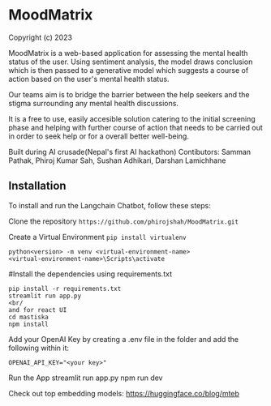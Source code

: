 # MoodMatrix
Copyright (c) 2023 

MoodMatrix is a web-based application for assessing the mental health status of the user. Using sentiment analysis, the model draws 
conclusion which is then passed to a generative model which suggests a course of action based on the user's mental health status.

Our teams aim is to bridge the barrier between the help seekers and the stigma surrounding any mental health discussions.

It is a free to use, easily accesible solution catering to the initial screening phase and helping with further course of action
that needs to be carried out in order to seek help or for a overall better well-being.

Built during AI crusade(Nepal's first AI hackathon)
Contibutors: Samman Pathak, Phiroj Kumar Sah, Sushan Adhikari, Darshan Lamichhane

<a src="github.com/phirojshah"/>


## Installation

To install and run the Langchain Chatbot, follow these steps:

Clone the repository 
```https://github.com/phirojshah/MoodMatrix.git```

Create a Virtual Environment
```pip install virtualenv```
```
python<version> -m venv <virtual-environment-name>
<virtual-environment-name>\Scripts\activate
```

#Install the dependencies using requirements.txt

```
pip install -r requirements.txt
streamlit run app.py
<br/
and for react UI
cd mastiska
npm install
```

Add your OpenAI Key by creating a .env file in the folder and add the following within it:
```
OPENAI_API_KEY="<your key>"
```


Run the App
streamlit run app.py
npm run dev

Check out top embedding models: https://huggingface.co/blog/mteb
